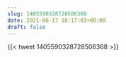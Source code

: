 ```yaml
---
slug: 1405590328728506368
date: 2021-06-17 18:17:03+00:00
draft: false
---
```


{{< tweet 1405590328728506368 >}}

